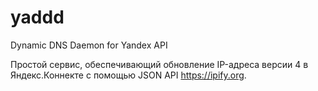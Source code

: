 # yaddd
Dynamic DNS Daemon for Yandex API

Простой сервис, обеспечивающий обновление IP-адреса версии 4 в Яндекс.Коннекте с помощью JSON API https://ipify.org.
